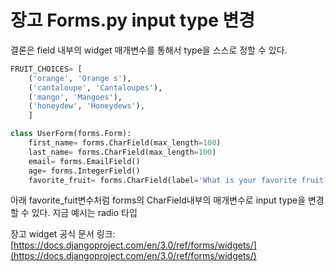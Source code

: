 # 장고 Forms.py input type 변경

결론은 field 내부의 widget 매개변수를 통해서 type을 스스로 정할 수 있다.

```python
FRUIT_CHOICES= [
    ('orange', 'Orange s'),
    ('cantaloupe', 'Cantaloupes'),
    ('mango', 'Mangoes'),
    ('honeydew', 'Honeydews'),
    ]

class UserForm(forms.Form):
    first_name= forms.CharField(max_length=100)
    last_name= forms.CharField(max_length=100)
    email= forms.EmailField()
    age= forms.IntegerField()
    favorite_fruit= forms.CharField(label='What is your favorite fruit?', widget=forms.RadioSelect(choices=FRUIT_CHOICES))
```

아래 favorite\_fuit변수처럼 forms의 CharField내부의 매개변수로 input type을 변경할 수 있다. 지금 예시는 radio 타입

장고 widget 공식 문서 링크: [https://docs.djangoproject.com/en/3.0/ref/forms/widgets/](https://docs.djangoproject.com/en/3.0/ref/forms/widgets/)

